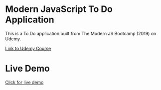 # Modern JavaScript To Do Application
This is a To Do application built from The Modern JS Bootcamp (2019) on Udemy.

[Link to Udemy Course](https://www.udemy.com/course/modern-javascript/)

# Live Demo
[Click for live demo](https://ws-todo.surge.sh/)

